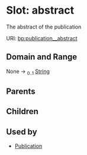 
# Slot: abstract


The abstract of the publication

URI: [bp:publication__abstract](http://w3id.org/ontogpt/biotic-interaction-templatepublication__abstract)


## Domain and Range

None &#8594;  <sub>0..1</sub> [String](types/String.md)

## Parents


## Children


## Used by

 * [Publication](Publication.md)
